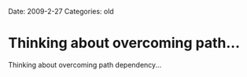 Date: 2009-2-27
Categories: old

# Thinking about overcoming path...

Thinking about overcoming path dependency...
